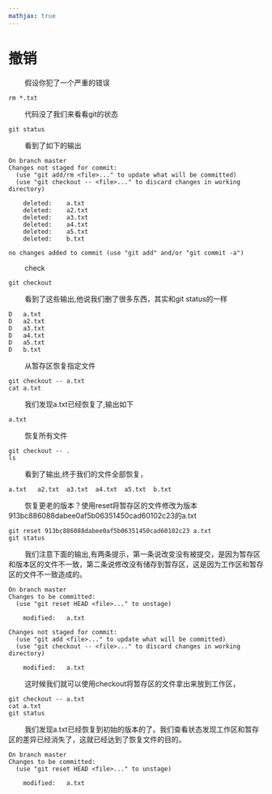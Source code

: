 ```yaml
---
mathjax: true
---
```


# 撤销
&emsp;&emsp; 假设你犯了一个严重的错误
```
rm *.txt
```
&emsp;&emsp; 代码没了我们来看看git的状态
```
git status
```
&emsp;&emsp; 看到了如下的输出
```
On branch master
Changes not staged for commit:
  (use "git add/rm <file>..." to update what will be committed)
  (use "git checkout -- <file>..." to discard changes in working directory)

	deleted:    a.txt
	deleted:    a2.txt
	deleted:    a3.txt
	deleted:    a4.txt
	deleted:    a5.txt
	deleted:    b.txt

no changes added to commit (use "git add" and/or "git commit -a")
```

<!---more-->
&emsp;&emsp; check
```
git checkout
```
&emsp;&emsp;  看到了这些输出,他说我们删了很多东西，其实和git status的一样
```
D	a.txt
D	a2.txt
D	a3.txt
D	a4.txt
D	a5.txt
D	b.txt
```
&emsp;&emsp; 从暂存区恢复指定文件
```
git checkout -- a.txt
cat a.txt
```
&emsp;&emsp; 我们发现a.txt已经恢复了,输出如下
```
a.txt
```
&emsp;&emsp; 恢复所有文件
```
git checkout -- .
ls 
```
&emsp;&emsp; 看到了输出,终于我们的文件全部恢复，
```
a.txt	a2.txt	a3.txt	a4.txt	a5.txt	b.txt
```
&emsp;&emsp; 恢复更老的版本？使用reset将暂存区的文件修改为版本913bc886088dabee0af5b06351450cad60102c23的a.txt
```
git reset 913bc886088dabee0af5b06351450cad60102c23 a.txt
git status
```
&emsp;&emsp; 我们注意下面的输出,有两条提示，第一条说改变没有被提交，是因为暂存区和版本区的文件不一致，第二条说修改没有储存到暂存区，这是因为工作区和暂存区的文件不一致造成的。
```
On branch master
Changes to be committed:
  (use "git reset HEAD <file>..." to unstage)

	modified:   a.txt

Changes not staged for commit:
  (use "git add <file>..." to update what will be committed)
  (use "git checkout -- <file>..." to discard changes in working directory)

	modified:   a.txt
```
&emsp;&emsp; 这时候我们就可以使用checkout将暂存区的文件拿出来放到工作区，
```
git checkout -- a.txt
cat a.txt
git status
```
&emsp;&emsp; 我们发现a.txt已经恢复到初始的版本的了。我们查看状态发现工作区和暂存区的差异已经消失了，这就已经达到了恢复文件的目的。
```
On branch master
Changes to be committed:
  (use "git reset HEAD <file>..." to unstage)

	modified:   a.txt

```

